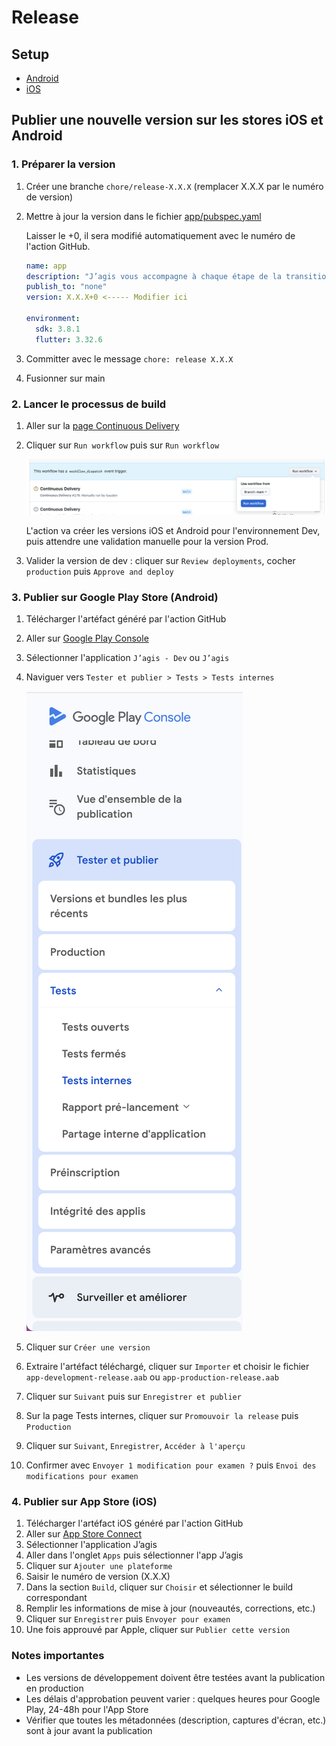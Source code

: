 # Release

## Setup

- [Android](android/build.md)
- [iOS](ios/build.md)

## Publier une nouvelle version sur les stores iOS et Android

### 1. Préparer la version

1. Créer une branche `chore/release-X.X.X` (remplacer X.X.X par le numéro de version)
2. Mettre à jour la version dans le fichier [app/pubspec.yaml](../app/pubspec.yaml)

   Laisser le +0, il sera modifié automatiquement avec le numéro de l'action GitHub.

   ```yaml
   name: app
   description: "J’agis vous accompagne à chaque étape de la transition écologique."
   publish_to: "none"
   version: X.X.X+0 <----- Modifier ici

   environment:
     sdk: 3.8.1
     flutter: 3.32.6
   ```

3. Committer avec le message `chore: release X.X.X`
4. Fusionner sur main

### 2. Lancer le processus de build

1. Aller sur la [page Continuous Delivery](https://github.com/betagouv/jagis-mobile/actions/workflows/continuous-delivery.yml)
2. Cliquer sur `Run workflow` puis sur `Run workflow`

   ![Appuyer sur Run workflow et encore sur Run workflow](release/run_workflow.png)

   L'action va créer les versions iOS et Android pour l'environnement Dev, puis attendre une validation manuelle pour la version Prod.

3. Valider la version de dev : cliquer sur `Review deployments`, cocher `production` puis `Approve and deploy`

### 3. Publier sur Google Play Store (Android)

1. Télécharger l'artéfact généré par l'action GitHub
2. Aller sur [Google Play Console](https://play.google.com/console/u/1/developers/9006095743383319605/app-list)
3. Sélectionner l'application `J’agis - Dev` ou `J’agis`
4. Naviguer vers `Tester et publier > Tests > Tests internes`
  
   ![Tester et publier > Tests > Tests internes](release/side_bar_tests_internes.png)

5. Cliquer sur `Créer une version`
6. Extraire l'artéfact téléchargé, cliquer sur `Importer` et choisir le fichier `app-development-release.aab` ou `app-production-release.aab`
7. Cliquer sur `Suivant` puis sur `Enregistrer et publier`
8. Sur la page Tests internes, cliquer sur `Promouvoir la release` puis `Production`
9. Cliquer sur `Suivant`, `Enregistrer`, `Accéder à l'aperçu`
10. Confirmer avec `Envoyer 1 modification pour examen ?` puis `Envoi des modifications pour examen`

### 4. Publier sur App Store (iOS)

1. Télécharger l'artéfact iOS généré par l'action GitHub
2. Aller sur [App Store Connect](https://appstoreconnect.apple.com/)
3. Sélectionner l'application J’agis
4. Aller dans l'onglet `Apps` puis sélectionner l'app J’agis
5. Cliquer sur `Ajouter une plateforme`
6. Saisir le numéro de version (X.X.X)
7. Dans la section `Build`, cliquer sur `Choisir` et sélectionner le build correspondant
8. Remplir les informations de mise à jour (nouveautés, corrections, etc.)
9. Cliquer sur `Enregistrer` puis `Envoyer pour examen`
10. Une fois approuvé par Apple, cliquer sur `Publier cette version`

### Notes importantes

- Les versions de développement doivent être testées avant la publication en production
- Les délais d'approbation peuvent varier : quelques heures pour Google Play, 24-48h pour l'App Store
- Vérifier que toutes les métadonnées (description, captures d'écran, etc.) sont à jour avant la publication
